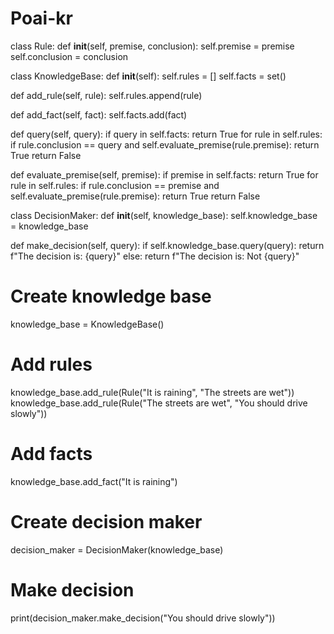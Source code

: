 # Poai-kr
class Rule:
    def __init__(self, premise, conclusion):
        self.premise = premise
        self.conclusion = conclusion

class KnowledgeBase:
    def __init__(self):
        self.rules = []
        self.facts = set()

  def add_rule(self, rule):
        self.rules.append(rule)

   def add_fact(self, fact):
        self.facts.add(fact)

   def query(self, query):
        if query in self.facts:
            return True
        for rule in self.rules:
            if rule.conclusion == query and self.evaluate_premise(rule.premise):
                return True
        return False

  def evaluate_premise(self, premise):
        if premise in self.facts:
            return True
        for rule in self.rules:
            if rule.conclusion == premise and self.evaluate_premise(rule.premise):
                return True
        return False

class DecisionMaker:
    def __init__(self, knowledge_base):
        self.knowledge_base = knowledge_base

  def make_decision(self, query):
        if self.knowledge_base.query(query):
            return f"The decision is: {query}"
        else:
            return f"The decision is: Not {query}"

# Create knowledge base
knowledge_base = KnowledgeBase()

# Add rules
knowledge_base.add_rule(Rule("It is raining", "The streets are wet"))
knowledge_base.add_rule(Rule("The streets are wet", "You should drive slowly"))

# Add facts
knowledge_base.add_fact("It is raining")

# Create decision maker
decision_maker = DecisionMaker(knowledge_base)

# Make decision
print(decision_maker.make_decision("You should drive slowly"))
